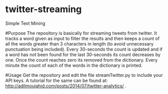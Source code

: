 # twitter-streaming
Simple Text Mining

#Purpose
The repository is basically for streaming tweets from twitter. It tracks a word given as input to filter the results and then keeps a count of all the words greater than 3 characters in length (to avoid unnecessary punctuation being included). Every 30-seconds the count is updated and if a word has not been found for the last 30-seconds its count decreases by one. Once the count reaches zero its removed from the dictionary. Every minute the count of each of the words in the dictionary is printed.

#Usage
Get the repository and edit the file streamTwitter.py to include your API keys. A tutorial for the same can be found at: http://adilmoujahid.com/posts/2014/07/twitter-analytics/ .

